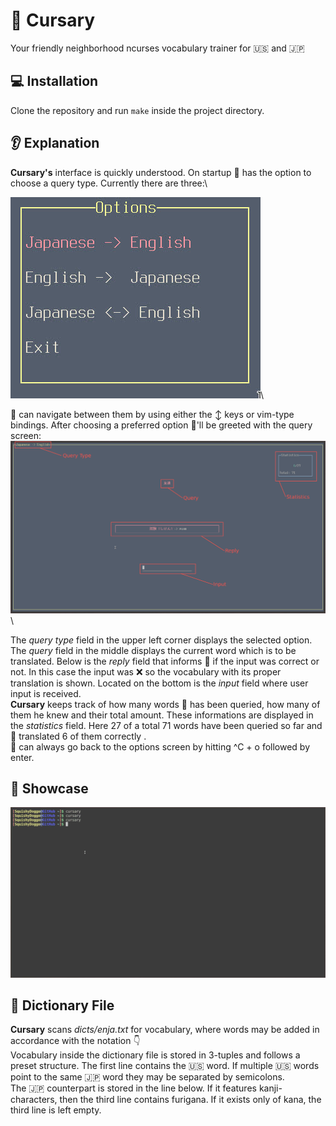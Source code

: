 # :green_book: Cursary
Your friendly neighborhood ncurses vocabulary trainer for :us: and :jp:

## :computer: Installation
Clone the repository and run `make` inside the project directory.

## :ear: Explanation
__Cursary's__ interface is quickly understood. On startup :bearded_person: has the option to choose a query type.
Currently there are three:\

![options_menu](demo/options_menu.jpg "Options menu")\

:bearded_person: can navigate between them by using either the :arrow_up_down: keys or vim-type bindings.
After choosing a preferred option :bearded_person:'ll be greeted with the query screen:
![options_menu](demo/components.jpg "Components")\

The _query type_ field in the upper left corner displays the selected option. The _query_ field in the middle displays the current word which is to be translated.
Below is the _reply_ field that informs :bearded_person: if the input was correct or not. In this case the input was :x: so the vocabulary with its proper
translation is shown.
Located on the bottom is the _input_ field where user input is received.\
__Cursary__ keeps track of how many words :bearded_person: has been queried, how many of them he knew and their total amount.
These informations are displayed in the _statistics_ field. Here 27 of a total 71 words have been queried so far and :bearded_person: translated 6 of them correctly .\
:bearded_person: can always go back to the options screen by hitting ^C + o followed by enter.

## :eyes: Showcase
![Cursary](demo/cursary.gif)

## :file_folder: Dictionary File
__Cursary__ scans _dicts/enja.txt_ for vocabulary, where words may be added in accordance with the notation :point_down:\
Vocabulary inside the dictionary file is stored in 3-tuples and follows a preset structure.
The first line contains the :us: word. If multiple :us: words point to the same :jp: word they may be separated by semicolons.\
The :jp: counterpart is stored in the line below. If it features kanji-characters, then the third line contains furigana.
If it exists only of kana, the third line is left empty.
